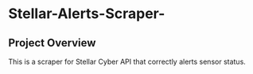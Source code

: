 # Stellar-Alerts-Scraper-

## Project Overview 
This is a scraper for Stellar Cyber API that correctly alerts sensor status. 
